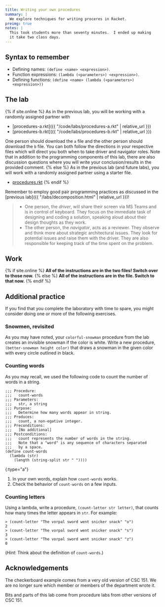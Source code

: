 ```yaml
---
title: Writing your own procedures
summary: |
  We explore techniques for writing proceres in Racket.
preimg: true
notes: |
  This took students more than seventy minutes.  I ended up making
  it take two class days.
---
```


## Syntax to remember

*   Defining names: `(define <name> <expression>)`.
*   Function expressions: `(lambda (<parameters>) <expression>)`.
*   Defining functions: `(define <name> (lambda (<parameters>) <expression>))`

## The lab

{% if site.online %}
As in the previous lab, you will be working with a randomly assigned partner with 

*   [procedures-a.rkt]({{ "/code/labs/procedures-a.rkt" | relative_url }})
*   [procedures-b.rkt]({{ "/code/labs/procedures-b.rkt" | relative_url }})

One person should download the `a` file and the other person should download the `b` file.
You can both follow the directions in your respective files which will direct you both when to take driver and navigator roles.
Note that in addition to the programming components of this lab, there are also discussion questions where you will write your conclusion/results in the provided comment.
{% else %}
As in the previous lab (and future labs), you will work with a randomly assigned
partner using a starter file.

* [procedures.rkt](../code/labs/procedures.rkt)
{% endif %}


Remember to employ good pair programming practices as discussed in the [previous lab]({{ "/labs/decomposition.html" | relative_url }})!

> +   One person, the *driver*, will share their screen via MS Teams and is in control of keyboard.
>     They focus on the immediate task of designing and coding a solution, speaking aloud about their design thoughts as they work.
> +   The other person, the *navigator*, acts as a reviewer.
>     They observe and think more about strategic architectural issues.
>     They look for potential issues and raise them with the driver.
>     They are also responsible for keeping track of the time spent on the problem.

## Work


{% if site.online %}
**All of the instructions are in the two files!  Switch over to those now.**
{% else %}
**All of the instructions are in the file.  Switch to that now.**
{% endif %}

## Additional practice

If you find that you complete the laboratory with time to spare, you might consider doing one or more of the following exercises.

### Snowmen, revisited

As you may have noted, your `colorful-snowman` procedure from the lab creates an invisible snowman if the color is white.
Write a new procedure, `(better-snowman height color)` that draws a snowman in the given color with every circle outlined in black.

### Counting words

As you may recall, we used the following code to count the number of words in a string.

```
;;; Procedure:
;;;   count-words
;;; Parameters:
;;;   str, a string
;;; Purpose:
;;;   Determine how many words appear in string.
;;; Produces:
;;;   count, a non-egative integer.
;;; Preconditions:
;;;   [No additional]
;;; Postconditions:
;;;   count represents the number of words in the string.
;;;   Note that a "word" is any sequence of characters separated
;;;   by a space.
(define count-words
  (lambda (str)
    (length (string-split str " "))))
```

{:type="a"}
1.  In your own words, explain how `count-words` works.
2.  Check the behavior of `count-words` on a few inputs.

### Counting letters

Using a lambda, write a procedure, `(count-letter str letter)`, that counts how many times the letter appears in `str`.
For example:

```drracket
> (count-letter "The vorpal sword went snicker snack" "o")
2
> (count-letter "The vorpal sword went snicker snack" "s")
3
> (count-letter "The vorpal sword went snicker snack" "z")
0
```

(_Hint_: Think about the definition of `count-words`.)


## Acknowledgements

The checkerboard example comes from a very old version of CSC 151.
We are no longer sure which member or members of the department wrote it.

Bits and parts of this lab come from procedure labs from other versions of CSC 151.
